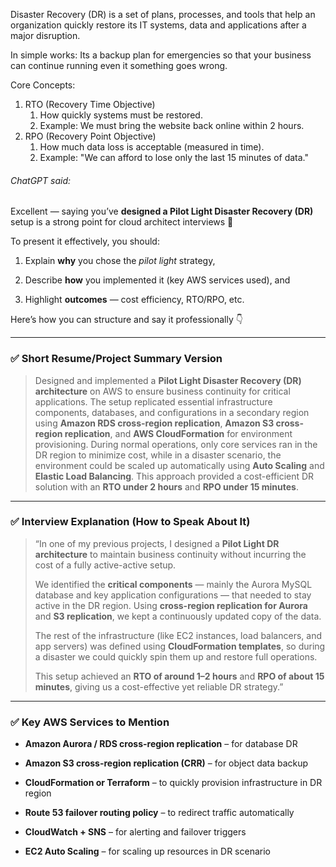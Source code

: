 Disaster Recovery (DR) is a set of plans, processes, and tools that help an organization quickly restore its IT systems, data and applications after a major disruption.

In simple works:
Its a backup plan for emergencies so that your business can continue running even it something goes wrong.

Core Concepts:
1. RTO (Recovery Time Objective)
	1. How quickly systems must be restored.
	2. Example: We must bring the website back online within 2 hours.
2. RPO (Recovery Point Objective)
	1. How much data loss is acceptable (measured in time).
	2. Example: "We can afford to lose only the last 15 minutes of data."

###### ChatGPT said:

Excellent — saying you’ve **designed a Pilot Light Disaster Recovery (DR)** setup is a strong point for cloud architect interviews 👏

To present it effectively, you should:

1. Explain **why** you chose the _pilot light_ strategy,
    
2. Describe **how** you implemented it (key AWS services used), and
    
3. Highlight **outcomes** — cost efficiency, RTO/RPO, etc.
    

Here’s how you can structure and say it professionally 👇

---

### **✅ Short Resume/Project Summary Version**

> Designed and implemented a **Pilot Light Disaster Recovery (DR) architecture** on AWS to ensure business continuity for critical applications. The setup replicated essential infrastructure components, databases, and configurations in a secondary region using **Amazon RDS cross-region replication**, **Amazon S3 cross-region replication**, and **AWS CloudFormation** for environment provisioning. During normal operations, only core services ran in the DR region to minimize cost, while in a disaster scenario, the environment could be scaled up automatically using **Auto Scaling** and **Elastic Load Balancing**. This approach provided a cost-efficient DR solution with an **RTO under 2 hours** and **RPO under 15 minutes**.

---

### **✅ Interview Explanation (How to Speak About It)**

> “In one of my previous projects, I designed a **Pilot Light DR architecture** to maintain business continuity without incurring the cost of a fully active-active setup.
> 
> We identified the **critical components** — mainly the Aurora MySQL database and key application configurations — that needed to stay active in the DR region. Using **cross-region replication for Aurora** and **S3 replication**, we kept a continuously updated copy of the data.
> 
> The rest of the infrastructure (like EC2 instances, load balancers, and app servers) was defined using **CloudFormation templates**, so during a disaster we could quickly spin them up and restore full operations.
> 
> This setup achieved an **RTO of around 1–2 hours** and **RPO of about 15 minutes**, giving us a cost-effective yet reliable DR strategy.”

---

### **✅ Key AWS Services to Mention**

- **Amazon Aurora / RDS cross-region replication** – for database DR
    
- **Amazon S3 cross-region replication (CRR)** – for object data backup
    
- **CloudFormation or Terraform** – to quickly provision infrastructure in DR region
    
- **Route 53 failover routing policy** – to redirect traffic automatically
    
- **CloudWatch + SNS** – for alerting and failover triggers
    
- **EC2 Auto Scaling** – for scaling up resources in DR scenario
